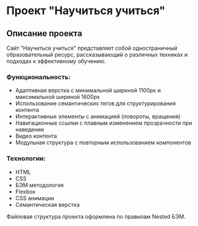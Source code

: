 # Проект "Научиться учиться"

## Описание проекта

Сайт "Научиться учиться" представляет собой одностраничный образовательный ресурс, рассказывающий о различных техниках и подходах к эффективному обучению.

### Функциональность:
- Адаптивная верстка с минимальной шириной 1100px и максимальной шириной 1600px
- Использование семантических тегов для структурирования контента
- Интерактивные элементы с анимацией (повороты, вращения)
- Навигационные ссылки с плавным изменением прозрачности при наведении
- Видео контента
- Модульная структура с повторным использованием компонентов

### Технологии:
- HTML
- CSS
- БЭМ методология
- Flexbox
- CSS анимации
- Семантическая верстка

Файловая структура проекта оформлена по правилам Nested БЭМ.
